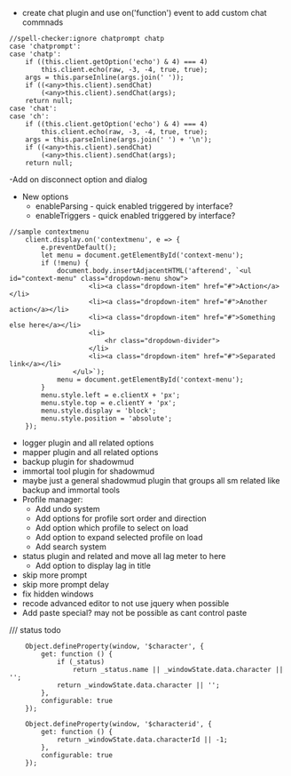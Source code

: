  - create chat plugin and use on('function') event to add custom chat commnads
```
//spell-checker:ignore chatprompt chatp
case 'chatprompt':
case 'chatp':
    if ((this.client.getOption('echo') & 4) === 4)
        this.client.echo(raw, -3, -4, true, true);
    args = this.parseInline(args.join(' '));
    if ((<any>this.client).sendChat)
        (<any>this.client).sendChat(args);
    return null;
case 'chat':
case 'ch':
    if ((this.client.getOption('echo') & 4) === 4)
        this.client.echo(raw, -3, -4, true, true);
    args = this.parseInline(args.join(' ') + '\n');
    if ((<any>this.client).sendChat)
        (<any>this.client).sendChat(args);
    return null;
```
-Add on disconnect option and dialog

- New options
    - enableParsing - quick enabled triggered by interface?
    - enableTriggers - quick enabled triggered by interface?

```
//sample contextmenu
    client.display.on('contextmenu', e => {
        e.preventDefault();
        let menu = document.getElementById('context-menu');
        if (!menu) {
            document.body.insertAdjacentHTML('afterend', `<ul id="context-menu" class="dropdown-menu show">
                    <li><a class="dropdown-item" href="#">Action</a></li>
                    <li><a class="dropdown-item" href="#">Another action</a></li>
                    <li><a class="dropdown-item" href="#">Something else here</a></li>
                    <li>
                        <hr class="dropdown-divider">
                    </li>
                    <li><a class="dropdown-item" href="#">Separated link</a></li>
                </ul>`);
            menu = document.getElementById('context-menu');
        }
        menu.style.left = e.clientX + 'px';
        menu.style.top = e.clientY + 'px';
        menu.style.display = 'block';
        menu.style.position = 'absolute';
    });
```

- logger plugin and all related options
- mapper plugin and all related options
- backup plugin for shadowmud
- immortal tool plugin for shadowmud
- maybe just a general shadowmud plugin that groups all sm related like backup and immortal tools
- Profile manager:
    - Add undo system
    - Add options for profile sort order and direction
    - Add option which profile to select on load
    - Add option to expand selected profile on load
    - Add search system
- status plugin and related and move all lag meter to here
    - Add option to display lag in title
- skip more prompt
- skip more prompt delay
- fix hidden windows
- recode advanced editor to not use jquery when possible
- Add paste special? may not be possible as cant control paste

/// status todo
```
    Object.defineProperty(window, '$character', {
        get: function () {
            if (_status)
                return _status.name || _windowState.data.character || '';
            return _windowState.data.character || '';
        },
        configurable: true
    });

    Object.defineProperty(window, '$characterid', {
        get: function () {
            return _windowState.data.characterId || -1;
        },
        configurable: true
    });    
```




